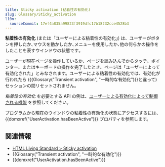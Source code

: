 ```yaml
---
title: Sticky activation (粘着性の有効化)
slug: Glossary/Sticky_activation
l10n:
  sourceCommit: 17ef4a835a99823f3919dfc17b18232cce4528b3
---
```


**粘着性の有効化** (または「ユーザーによる粘着性の有効化」) は、ユーザーがボタンを押したか､マウスを動かしたか､メニューを使用したか､他の何らかの操作をしたことを表すウインドウの状態です｡

ユーザーが現在ページを操作しているか、ページを読み込んでからタッチ、ポインター、またはキーボードの操作を完了したとき、ページは「ユーザーによって有効化された」とみなされます。ユーザーによる粘着性の有効化では、有効化が行われたら ({{Glossary("Transient activation", "一時的な有効化")}}と違って) セッションの間リセットされません。

_粘着性の有効化_ を必要とする API の例は、[ユーザーによる有効化によって制御される機能](/ja/docs/Web/Security/User_activation) を参照してください。

プログラムから現在のウインドウの粘着性の有効化の状態にアクセスするには、{{domxref("UserActivation.hasBeenActive")}} プロパティを参照します。

## 関連情報

- [HTML Living Standard > Sticky activation](https://html.spec.whatwg.org/multipage/interaction.html#sticky-activation)
- {{Glossary("Transient activation", "一時的な有効化")}}
- {{domxref("UserActivation.hasBeenActive")}}
